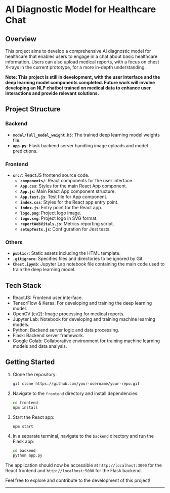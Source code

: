 # AI Diagnostic Model for Healthcare Chat

## Overview

This project aims to develop a comprehensive AI diagnostic model for healthcare that enables users to engage in a chat about basic healthcare information. Users can also upload medical reports, with a focus on chest X-rays in the current prototype, for a more in-depth understanding.

**Note: This project is still in development, with the user interface and the deep learning model components completed. Future work will involve developing an NLP chatbot trained on medical data to enhance user interactions and provide relevant solutions.**

## Project Structure

### Backend

- **`model/full_model_weight.h5`**: The trained deep learning model weights file.
- **`app.py`**: Flask backend server handling image uploads and model predictions.

### Frontend

- **`src/`**: ReactJS frontend source code.
  - **`components/`**: React components for the user interface.
  - **`App.css`**: Styles for the main React App component.
  - **`App.js`**: Main React App component structure.
  - **`App.test.js`**: Test file for App component.
  - **`index.css`**: Styles for the React app entry point.
  - **`index.js`**: Entry point for the React app.
  - **`logo.png`**: Project logo image.
  - **`logo.svg`**: Project logo in SVG format.
  - **`reportWebVitals.js`**: Metrics reporting script.
  - **`setupTests.js`**: Configuration for Jest tests.

### Others

- **`public/`**: Static assets including the HTML template.
- **`.gitignore`**: Specifies files and directories to be ignored by Git.
- **`Chest.ipynb`**: Jupyter Lab notebook file containing the main code used to train the deep learning model.

## Tech Stack

- ReactJS: Frontend user interface.
- TensorFlow & Keras: For developing and training the deep learning model.
- OpenCV (cv2): Image processing for medical reports.
- Jupyter Lab: Notebook for developing and training machine learning models.
- Python: Backend server logic and data processing.
- Flask: Backend server framework.
- Google Colab: Collaborative environment for training machine learning models and data analysis.

## Getting Started

1. Clone the repository:

   ```bash
   git clone https://github.com/your-username/your-repo.git
   ```

2. Navigate to the `frontend` directory and install dependencies:

   ```bash
   cd frontend
   npm install
   ```

3. Start the React app:

   ```bash
   npm start
   ```

4. In a separate terminal, navigate to the `backend` directory and run the Flask app:

   ```bash
   cd backend
   python app.py
   ```

The application should now be accessible at `http://localhost:3000` for the React frontend and `http://localhost:5000` for the Flask backend.

Feel free to explore and contribute to the development of this project!

---


